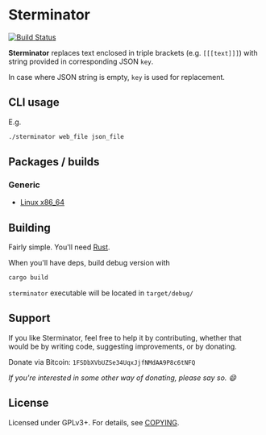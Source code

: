 # Sterminator
[![Build Status](https://travis-ci.org/zetok/sterminator.svg?branch=master)](https://travis-ci.org/zetok/sterminator)

**Sterminator** replaces text enclosed in triple brackets (e.g.
`[[[text]]]`) with string provided in corresponding JSON `key`.

In case where JSON string is empty, `key` is used for replacement. 

## CLI usage

E.g.
```bash
./sterminator web_file json_file
```

## Packages / builds

### Generic

* [Linux x86_64](https://github.com/zetok/sterminator/releases)


## Building
Fairly simple. You'll need [Rust].

When you'll have deps, build debug version with
```bash
cargo build
```

`sterminator` executable will be located in `target/debug/`

## Support

If you like Sterminator, feel free to help it by contributing, whether that would be
by writing code, suggesting improvements, or by donating.

Donate via Bitcoin: `1FSDbXVbUZSe34UqxJjfNMdAA9P8c6tNFQ`

*If you're interested in some other way of donating, please say so. :smile:*

## License

Licensed under GPLv3+. For details, see [COPYING](/COPYING).

[Rust]: https://www.rust-lang.org/
